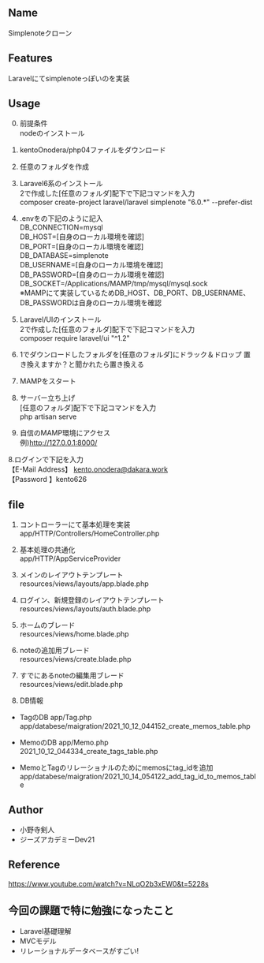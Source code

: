 ## Name
Simplenoteクローン

## Features
Laravelにてsimplenoteっぽいのを実装

## Usage 

0. 前提条件<br>
nodeのインストール
2. kentoOnodera/php04ファイルをダウンロード<br>
3. 任意のフォルダを作成
4. Laravel6系のインストール<br>
2で作成した[任意のフォルダ]配下で下記コマンドを入力<br>
composer create-project laravel/laravel simplenote "6.0.*" --prefer-dist<br>

3. .envをの下記のように記入<br>
DB_CONNECTION=mysql<br>
DB_HOST=[自身のローカル環境を確認]<br>
DB_PORT=[自身のローカル環境を確認]<br>
DB_DATABASE=simplenote<br>
DB_USERNAME=[自身のローカル環境を確認]<br>
DB_PASSWORD=[自身のローカル環境を確認]<br>
DB_SOCKET=/Applications/MAMP/tmp/mysql/mysql.sock<br>
※MAMPにて実装しているためDB_HOST、DB_PORT、DB_USERNAME、DB_PASSWORDは自身のローカル環境を確認<br>

4. Laravel/UIのインストール<br>
2で作成した[任意のフォルダ]配下で下記コマンドを入力<br>
composer require laravel/ui "^1.2"<br>

5. 1でダウンロードしたフォルダを[任意のフォルダ]にドラック＆ドロップ
置き換えますか？と聞かれたら置き換える

5. MAMPをスタート<br>

6. サーバー立ち上げ<br>
[任意のフォルダ]配下で下記コマンドを入力<br>
php artisan serve<br>

7. 自信のMAMP環境にアクセス<br>
例)http://127.0.0.1:8000/<br>

8.ログインで下記を入力<br>
【E-Mail Address】 kento.onodera@dakara.work<br>
【Password 】kento626<br>

## file
1. コントローラーにて基本処理を実装<br>
app/HTTP/Controllers/HomeController.php

2. 基本処理の共通化<br>
app/HTTP/AppServiceProvider

3. メインのレイアウトテンプレート<br>
resources/views/layouts/app.blade.php

4. ログイン、新規登録のレイアウトテンプレート<br>
resources/views/layouts/auth.blade.php

5.  ホームのブレード<br>
resources/views/home.blade.php

6. noteの追加用ブレード<br>
resources/views/create.blade.php

7. すでにあるnoteの編集用ブレード<br>
resources/views/edit.blade.php

8. DB情報<br>
* TagのDB
  app/Tag.php<br>
  app/databese/maigration/2021_10_12_044152_create_memos_table.php


* MemoのDB
  app/Memo.php<br>
  2021_10_12_044334_create_tags_table.php

* MemoとTagのリレーショナルのためにmemosにtag_idを追加<br>
app/databese/maigration/2021_10_14_054122_add_tag_id_to_memos_table

## Author
* 小野寺剣人
* ジーズアカデミーDev21
 
## Reference
https://www.youtube.com/watch?v=NLqO2b3xEW0&t=5228s

## 今回の課題で特に勉強になったこと
* Laravel基礎理解
* MVCモデル
* リレーショナルデータベースがすごい!





